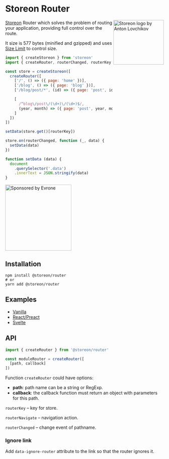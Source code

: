 # Storeon Router

<img src="https://storeon.github.io/storeon/logo.svg" align="right"
     alt="Storeon logo by Anton Lovchikov" width="160" height="142">

[Storeon] Router which solves the problem of routing your application, providing full control over the route.

It size is 577 bytes (minified and gzipped) and uses [Size Limit] to control size.

[Storeon]: https://github.com/storeon/storeon
[Size Limit]: https://github.com/ai/size-limit


```js
import { createStoreon } from 'storeon'
import { createRouter, routerChanged, routerKey } from '@storeon/router'

const store = createStoreon([
  createRouter([
    ['/', () => ({ page: 'home' })],
    ['/blog', () => ({ page: 'blog' })],
    ['/blog/post/*', (id) => ({ page: 'post', id })],

    [
      /^blog\/post\/(\d+)\/(\d+)$/,
      (year, month) => ({ page: 'post', year, month })
    ]
  ])
])

setData(store.get()[routerKey])

store.on(routerChanged, function (_, data) {
  setData(data)
})

function setData (data) {
  document
    .querySelector('.data')
    .innerText = JSON.stringify(data)
}
```

<a href="https://evrone.com/?utm_source=storeon-router">
    <img src="https://solovev.one/static/evrone-sponsored-300.png" alt="Sponsored by Evrone" width="210">
</a>


## Installation

```
npm install @storeon/router
# or
yarn add @storeon/router
```


## Examples

* [Vanilla](./examples/vanilla/)
* [React/Preact](./examples/react/)
* [Svelte](./examples/svelte/)


## API

```js
import { createRouter } from '@storeon/router'

const moduleRouter = createRouter([
  [path, callback]
])
```

Function `createRouter` could have options:

* __path__: path name can be a string or RegExp.
* __callback__: the callback function must return an object with parameters for this path.

`routerKey` – key for store.

`routerNavigate` – navigation action.

`routerChanged` – change event of pathname.


### Ignore link

Add `data-ignore-router` attribute to the link so that the router ignores it.
